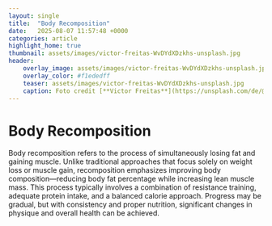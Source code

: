 ```yaml
---
layout: single
title:  "Body Recomposition"
date:   2025-08-07 11:57:48 +0000
categories: article
highlight_home: true
thumbnail: assets/images/victor-freitas-WvDYdXDzkhs-unsplash.jpg
header:
    overlay_image: assets/images/victor-freitas-WvDYdXDzkhs-unsplash.jpg
    overlay_color: #f1ededff
    teaser: assets/images/victor-freitas-WvDYdXDzkhs-unsplash.jpg
    caption: Foto credit [**Victor Freitas**](https://unsplash.com/de/@victorfreitas?utm_content=creditCopyText&utm_medium=referral&utm_source=unsplash) on [**Unsplash**](https://unsplash.com/de/fotos/person-die-im-begriff-ist-die-barbe-zu-heben-WvDYdXDzkhs?utm_content=creditCopyText&utm_medium=referral&utm_source=unsplash)
---
```

# Body Recomposition
Body recomposition refers to the process of simultaneously losing fat and gaining muscle. Unlike traditional approaches that focus solely on weight loss or muscle gain, recomposition emphasizes improving body composition—reducing body fat percentage while increasing lean muscle mass. This process typically involves a combination of resistance training, adequate protein intake, and a balanced calorie approach. Progress may be gradual, but with consistency and proper nutrition, significant changes in physique and overall health can be achieved.    

